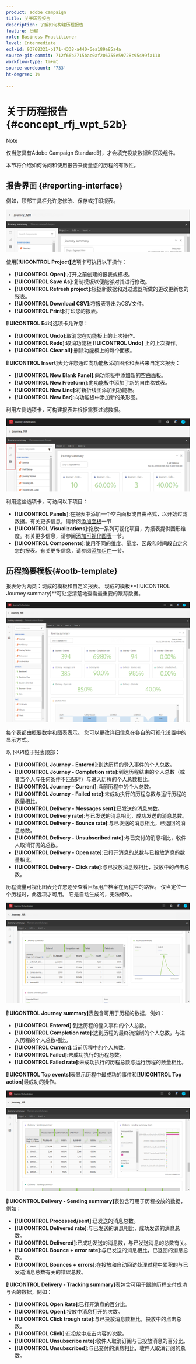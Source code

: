 ```yaml
---
product: adobe campaign
title: 关于历程报告
description: 了解如何构建历程报告
feature: 历程
role: Business Practitioner
level: Intermediate
exl-id: 93768321-b171-4338-a440-6ea189a85a4a
source-git-commit: 712f66b2715bac0af206755e59728c95499fa110
workflow-type: tm+mt
source-wordcount: '733'
ht-degree: 1%

---
```


# 关于历程报告 {#concept_rfj_wpt_52b}

>[!NOTE]
>
>仅当您具有Adobe Campaign Standard时，才会填充投放数据和区段组件。

本节将介绍如何访问和使用报告来衡量您的历程的有效性。

## 报告界面 {#reporting-interface}

例如，顶部工具栏允许您修改、保存或打印报表。

![](../assets/dynamic_report_toolbar.png)

使用&#x200B;**[!UICONTROL Project]**&#x200B;选项卡可执行以下操作：

* **[!UICONTROL Open]**:打开之前创建的报表或模板。
* **[!UICONTROL Save As]**:复制模板以便能够对其进行修改。
* **[!UICONTROL Refresh project]**:根据新数据和对过滤器所做的更改更新您的报表。
* **[!UICONTROL Download CSV]**:将报表导出为CSV文件。
* **[!UICONTROL Print]**:打印您的报表。

**[!UICONTROL Edit]**&#x200B;选项卡允许您：

* **[!UICONTROL Undo]**:取消您在功能板上的上次操作。
* **[!UICONTROL Redo]**:取消功能板 **[!UICONTROL Undo]** 上的上次操作。
* **[!UICONTROL Clear all]**:删除功能板上的每个面板。

**[!UICONTROL Insert]**&#x200B;表允许您通过向功能板添加图形和表格来自定义报表：

* **[!UICONTROL New Blank Panel]**:向功能板中添加新的空白面板。
* **[!UICONTROL New Freeform]**:向功能板中添加了新的自由格式表。
* **[!UICONTROL New Line]**:将新折线图添加到功能板。
* **[!UICONTROL New Bar]**:向功能板中添加新的条形图。

利用左侧选项卡，可构建报表并根据需要过滤数据。

![](../assets/dynamic_report_interface.png)

利用这些选项卡，可访问以下项目：

* **[!UICONTROL Panels]**:在报表中添加一个空白面板或自由格式，以开始过滤数据。有关更多信息，请参阅[添加面板](../reporting/creating-your-journey-reports.md#adding-panels)一节
* **[!UICONTROL Visualizations]**:拖放一系列可视化项目，为报表提供图形维度。有关更多信息，请参阅[添加可视化图表](../reporting/creating-your-journey-reports.md#adding-visualizations)一节。
* **[!UICONTROL Components]**:使用不同的维度、量度、区段和时间段自定义您的报表。有关更多信息，请参阅[添加组件](../reporting/creating-your-journey-reports.md#adding-components)一节。

## 历程摘要模板{#ootb-template}

报表分为两类：现成的模板和自定义报表。
现成的模板**[!UICONTROL Journey summary]**&#x200B;可让您清楚地查看最重要的跟踪数据。

![](../assets/dynamic_report_journey_8.png)

每个表都由概要数字和图表表示。 您可以更改详细信息在各自的可视化设置中的显示方式。

以下KPI位于报表顶部：

* **[!UICONTROL Journey - Entered]**:到达历程的登入事件的个人总数。
* **[!UICONTROL Journey - Completion rate]**:到达历程结束的个人总数（或者当个人与任何条件不匹配时）与进入历程的个人总数相比。
* **[!UICONTROL Journey - Current]**:当前历程中的个人总数。
* **[!UICONTROL Journey - Failed rate]**:未成功执行的历程总数与运行历程的数量相比。
* **[!UICONTROL Delivery - Messages sent]**:已发送的消息总数。
* **[!UICONTROL Delivery rate]**:与已发送的消息相比，成功发送的消息总数。
* **[!UICONTROL Delivery - Bounce rate]**:与已发送的消息相比，已退回的消息总数。
* **[!UICONTROL Delivery - Unsubscribed rate]**:与已交付的消息相比，收件人取消订阅的总数。
* **[!UICONTROL Delivery - Open rate]**:已打开消息的总数与已投放消息的数量相比。
* **[!UICONTROL Delivery - Click rate]**:与已投放消息数相比，投放中的点击总数。

历程流量可视化图表允许您逐步查看目标用户档案在历程中的路径。 仅当定位一个历程时，此选项才可用。 它是自动生成的，无法修改。

![](../assets/dynamic_report_journey_10.png)

**[!UICONTROL Journey summary]**&#x200B;表包含可用于历程的数据，例如：

* **[!UICONTROL Entered]**:到达历程的登入事件的个人总数。
* **[!UICONTROL Completion rate]**:达到历程的最终流控制的个人总数，与进入历程的个人总数相比。
* **[!UICONTROL Current]**:当前历程中的个人总数。
* **[!UICONTROL Failed]**:未成功执行的历程总数。
* **[!UICONTROL Failed rate]**:未成功执行的历程总数与运行历程的数量相比。

**[!UICONTROL Top events]**&#x200B;表显示历程中最成功的事件和&#x200B;**[!UICONTROL Top action]**&#x200B;最成功的操作。

![](../assets/dynamic_report_journey_11.png)

**[!UICONTROL Delivery - Sending summary]**&#x200B;表包含可用于历程投放的数据，例如：

* **[!UICONTROL Processed/sent]**:已发送的消息总数。
* **[!UICONTROL Delivered rate]**:与已发送的消息相比，成功发送的消息总数。
* **[!UICONTROL Delivered]**:已成功发送的消息数，与已发送消息的总数有关。
* **[!UICONTROL Bounce + error rate]**:与已发送的消息相比，已退回的消息总数。
* **[!UICONTROL Bounces + errors]**:在投放和自动回访处理过程中累积的与已发送消息总数有关的错误总数。

**[!UICONTROL Delivery - Tracking summary]**&#x200B;表包含可用于跟踪历程交付成功与否的数据，例如：

* **[!UICONTROL Open Rate]**:已打开消息的百分比。
* **[!UICONTROL Open]**:投放中消息打开的次数。
* **[!UICONTROL Click trough rate]**:与已投放消息数相比，投放中的点击总数。
* **[!UICONTROL Click]**:在投放中点击内容的次数。
* **[!UICONTROL Unsubscribe rate]**:收件人取消订阅与已投放消息的百分比。
* **[!UICONTROL Unsubscribed]**:与已交付的消息相比，收件人取消订阅的总数。
